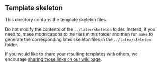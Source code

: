 ## Template skeleton

This directory contains the template skeleton files.

Do not modify the contents of the `../latex/skeleton` folder.  Instead, 
if you need to, make modifications to the files in this folder and then run
`make` to generate the corresponding latex skeleton files in the 
`../latex/skeleton` folder.

If you would like to share your resulting templates with others, we encourage
[sharing those links on our wiki
page](https://github.com/ipython/ipython/wiki/Cookbook:%20nbconvert%20templates).
